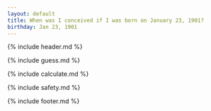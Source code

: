 ```yaml
---
layout: default
title: When was I conceived if I was born on January 23, 1901?
birthday: Jan 23, 1901
---
```


{% include header.md %}

{% include guess.md %}

{% include calculate.md %}

{% include safety.md %}

{% include footer.md %}



